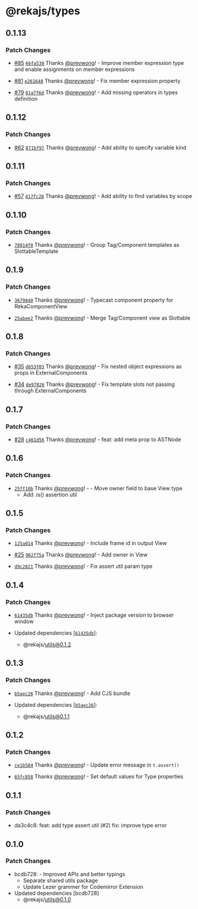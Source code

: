 # @rekajs/types

## 0.1.13

### Patch Changes

- [#85](https://github.com/prevwong/reka.js/pull/85) [`66fa530`](https://github.com/prevwong/reka.js/commit/66fa5305446b56ce0fd69f2bcd95650a69c5d327) Thanks [@prevwong](https://github.com/prevwong)! - Improve member expression type and enable assignments on member expressions

- [#81](https://github.com/prevwong/reka.js/pull/81) [`e261648`](https://github.com/prevwong/reka.js/commit/e261648de3ff8b2434e8dac1013a14adb4b5d55b) Thanks [@prevwong](https://github.com/prevwong)! - Fix member expression property

- [#79](https://github.com/prevwong/reka.js/pull/79) [`81a7f6d`](https://github.com/prevwong/reka.js/commit/81a7f6d3d78a9043a7cd3febf38b24cec637fb29) Thanks [@prevwong](https://github.com/prevwong)! - Add missing operators in types definition

## 0.1.12

### Patch Changes

- [#62](https://github.com/prevwong/reka.js/pull/62) [`871bf97`](https://github.com/prevwong/reka.js/commit/871bf978850538934b1cd0d3ed34aaba9ce3fab0) Thanks [@prevwong](https://github.com/prevwong)! - Add ability to specify variable kind

## 0.1.11

### Patch Changes

- [#57](https://github.com/prevwong/reka.js/pull/57) [`417fc28`](https://github.com/prevwong/reka.js/commit/417fc282d49ce9687fdf367b63532c6083b46dbc) Thanks [@prevwong](https://github.com/prevwong)! - Add ability to find variables by scope

## 0.1.10

### Patch Changes

- [`78914f0`](https://github.com/prevwong/reka.js/commit/78914f0cd0b838ce827a06e4dcb7dabf7c5c4098) Thanks [@prevwong](https://github.com/prevwong)! - Group Tag/Component templates as SlottableTemplate

## 0.1.9

### Patch Changes

- [`3679840`](https://github.com/prevwong/reka.js/commit/3679840a0c3e0e6652dc3c106940ac3c52d636d2) Thanks [@prevwong](https://github.com/prevwong)! - Typecast component property for RekaComponentView

- [`25abee2`](https://github.com/prevwong/reka.js/commit/25abee234c3453f9cc7d710ab12d810c0b327dc1) Thanks [@prevwong](https://github.com/prevwong)! - Merge Tag/Component view as Slottable

## 0.1.8

### Patch Changes

- [#35](https://github.com/prevwong/reka.js/pull/35) [`d653f03`](https://github.com/prevwong/reka.js/commit/d653f03253259c0deecaa73159e54db841860673) Thanks [@prevwong](https://github.com/prevwong)! - Fix nested object expressions as props in ExternalComponents

- [#34](https://github.com/prevwong/reka.js/pull/34) [`de97826`](https://github.com/prevwong/reka.js/commit/de97826222f7006d1b0e84c51244fbfe9e434d4f) Thanks [@prevwong](https://github.com/prevwong)! - Fix template slots not passing through ExternalComponents

## 0.1.7

### Patch Changes

- [#28](https://github.com/prevwong/reka.js/pull/28) [`c461d56`](https://github.com/prevwong/reka.js/commit/c461d562302e6139726c2964490d4a819c57d879) Thanks [@prevwong](https://github.com/prevwong)! - feat: add meta prop to ASTNode

## 0.1.6

### Patch Changes

- [`25ff10b`](https://github.com/prevwong/reka.js/commit/25ff10b91cbec51e104a535fc2e652eec39bab04) Thanks [@prevwong](https://github.com/prevwong)! - - Move owner field to base View type
  - Add .is() assertion util

## 0.1.5

### Patch Changes

- [`125a014`](https://github.com/prevwong/reka.js/commit/125a01474a90a07d40b1539293344d8e8e3fa461) Thanks [@prevwong](https://github.com/prevwong)! - Include frame id in output View

- [#25](https://github.com/prevwong/reka.js/pull/25) [`962f75a`](https://github.com/prevwong/reka.js/commit/962f75aa4e5ed4efdff72ddc0ac3744727fdd7f5) Thanks [@prevwong](https://github.com/prevwong)! - Add owner in View

- [`d9c2821`](https://github.com/prevwong/reka.js/commit/d9c2821232a70c2971e0ecdb34dc49ce67fcee2a) Thanks [@prevwong](https://github.com/prevwong)! - Fix assert util param type

## 0.1.4

### Patch Changes

- [`61435db`](https://github.com/prevwong/reka.js/commit/61435dbfb88326eabe7857e43318a45459b08343) Thanks [@prevwong](https://github.com/prevwong)! - Inject package version to browser window

- Updated dependencies [[`61435db`](https://github.com/prevwong/reka.js/commit/61435dbfb88326eabe7857e43318a45459b08343)]:
  - @rekajs/utils@0.1.2

## 0.1.3

### Patch Changes

- [`b5aec26`](https://github.com/prevwong/reka.js/commit/b5aec26d55685cbc3ade66a16413ef7bf3f46e4a) Thanks [@prevwong](https://github.com/prevwong)! - Add CJS bundle

- Updated dependencies [[`b5aec26`](https://github.com/prevwong/reka.js/commit/b5aec26d55685cbc3ade66a16413ef7bf3f46e4a)]:
  - @rekajs/utils@0.1.1

## 0.1.2

### Patch Changes

- [`ce1b584`](https://github.com/prevwong/reka.js/commit/ce1b584549704cc5c1c5113bba9c75fb98fb9456) Thanks [@prevwong](https://github.com/prevwong)! - Update error message in `t.assert()`

- [`65fc858`](https://github.com/prevwong/reka.js/commit/65fc85878cd6dd57bc978fce5be5c10a8dfac2bf) Thanks [@prevwong](https://github.com/prevwong)! - Set default values for Type properties

## 0.1.1

### Patch Changes

- da3c4c8: feat: add type assert util (#2)
  fix: improve type error

## 0.1.0

### Patch Changes

- bcdb728: - Improved APIs and better typings
  - Separate shared utils package
  - Update Lezer grammer for Codemirror Extension
- Updated dependencies [bcdb728]
  - @rekajs/utils@0.1.0

